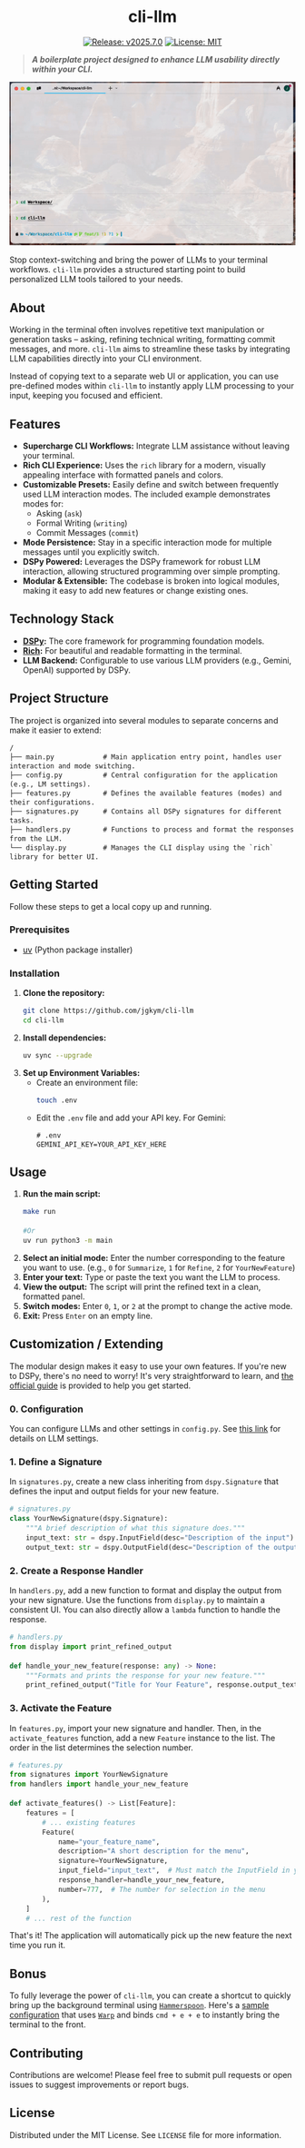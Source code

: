 <div align='center'>
<h1>cli-llm</h1>

[![Release: v2025.7.0](https://img.shields.io/badge/Release-v2025.7.0-blue.svg)]()
[![License: MIT](https://img.shields.io/badge/License-MIT-yellow.svg)](https://opensource.org/licenses/MIT)
</div>

> ***A boilerplate project designed to enhance LLM usability directly within your CLI.***

![demo](assets/demo.gif)

Stop context-switching and bring the power of LLMs to your terminal workflows. `cli-llm` provides a structured starting point to build personalized LLM tools tailored to your needs.

## About

Working in the terminal often involves repetitive text manipulation or generation tasks – asking, refining technical writing, formatting commit messages, and more. `cli-llm` aims to streamline these tasks by integrating LLM capabilities directly into your CLI environment.

Instead of copying text to a separate web UI or application, you can use pre-defined modes within `cli-llm` to instantly apply LLM processing to your input, keeping you focused and efficient.

## Features

*   **Supercharge CLI Workflows:** Integrate LLM assistance without leaving your terminal.
*   **Rich CLI Experience:** Uses the `rich` library for a modern, visually appealing interface with formatted panels and colors.
*   **Customizable Presets:** Easily define and switch between frequently used LLM interaction modes. The included example demonstrates modes for:
    *   Asking (`ask`)
    *   Formal Writing (`writing`)
    *   Commit Messages (`commit`)
*   **Mode Persistence:** Stay in a specific interaction mode for multiple messages until you explicitly switch.
*   **DSPy Powered:** Leverages the DSPy framework for robust LLM interaction, allowing structured programming over simple prompting.
*   **Modular & Extensible:** The codebase is broken into logical modules, making it easy to add new features or change existing ones.

## Technology Stack

*   **[DSPy](https://dspy.ai/):** The core framework for programming foundation models.
*   **[Rich](https://github.com/Textualize/rich):** For beautiful and readable formatting in the terminal.
*   **LLM Backend:** Configurable to use various LLM providers (e.g., Gemini, OpenAI) supported by DSPy.

## Project Structure

The project is organized into several modules to separate concerns and make it easier to extend:

```
/
├── main.py            # Main application entry point, handles user interaction and mode switching.
├── config.py          # Central configuration for the application (e.g., LM settings).
├── features.py        # Defines the available features (modes) and their configurations.
├── signatures.py      # Contains all DSPy signatures for different tasks.
├── handlers.py        # Functions to process and format the responses from the LLM.
└── display.py         # Manages the CLI display using the `rich` library for better UI.
```

## Getting Started

Follow these steps to get a local copy up and running.

### Prerequisites

*   [uv](https://docs.astral.sh/uv/getting-started/installation/) (Python package installer)

### Installation

1.  **Clone the repository:**
    ```bash
    git clone https://github.com/jgkym/cli-llm
    cd cli-llm
    ```
2.  **Install dependencies:**
    ```bash
    uv sync --upgrade
    ```
3.  **Set up Environment Variables:**
    *   Create an environment file:
        ```bash
        touch .env
        ```
    *   Edit the `.env` file and add your API key. For Gemini:
        ```dotenv
        # .env
        GEMINI_API_KEY=YOUR_API_KEY_HERE
        ```

## Usage

1.  **Run the main script:**
    ```bash
    make run

    #Or
    uv run python3 -m main
    ```
2.  **Select an initial mode:** Enter the number corresponding to the feature you want to use. (e.g., `0` for `Summarize`, `1` for `Refine`, `2` for `YourNewFeature`)
3.  **Enter your text:** Type or paste the text you want the LLM to process.
4.  **View the output:** The script will print the refined text in a clean, formatted panel.
5.  **Switch modes:** Enter `0`, `1`, or `2` at the prompt to change the active mode.
6.  **Exit:** Press `Enter` on an empty line.

## Customization / Extending

The modular design makes it easy to use your own features. If you're new to DSPy, there's no need to worry! It's very straightforward to learn, and [the official guide](https://dspy.ai/learn/) is provided to help you get started.

### 0. Configuration

You can configure LLMs and other settings in `config.py`. See [this link](https://dspy.ai/api/models/LM/) for details on LLM settings.


### 1. Define a Signature

In `signatures.py`, create a new class inheriting from `dspy.Signature` that defines the input and output fields for your new feature.

```python
# signatures.py
class YourNewSignature(dspy.Signature):
    """A brief description of what this signature does."""
    input_text: str = dspy.InputField(desc="Description of the input")
    output_text: str = dspy.OutputField(desc="Description of the output")
```

### 2. Create a Response Handler

In `handlers.py`, add a new function to format and display the output from your new signature. Use the functions from `display.py` to maintain a consistent UI. You can also directly allow a `lambda` function to handle the response.

```python
# handlers.py
from display import print_refined_output

def handle_your_new_feature(response: any) -> None:
    """Formats and prints the response for your new feature."""
    print_refined_output("Title for Your Feature", response.output_text)
```

### 3. Activate the Feature

In `features.py`, import your new signature and handler. Then, in the `activate_features` function, add a new `Feature` instance to the list. The order in the list determines the selection number.

```python
# features.py
from signatures import YourNewSignature
from handlers import handle_your_new_feature

def activate_features() -> List[Feature]:
    features = [
        # ... existing features
        Feature(
            name="your_feature_name",
            description="A short description for the menu",
            signature=YourNewSignature,
            input_field="input_text",  # Must match the InputField in your signature
            response_handler=handle_your_new_feature,
            number=777,  # The number for selection in the menu
        ),
    ]
    # ... rest of the function
```

That's it! The application will automatically pick up the new feature the next time you run it.

## Bonus

To fully leverage the power of `cli-llm`, you can create a shortcut to quickly bring up the background terminal using [`Hammerspoon`](https://www.hammerspoon.org/). Here's a [sample configuration](init.lua) that uses [`Warp`](https://www.warp.dev/) and binds `cmd + e + e` to instantly bring the terminal to the front.

## Contributing

Contributions are welcome! Please feel free to submit pull requests or open issues to suggest improvements or report bugs.

## License

Distributed under the MIT License. See `LICENSE` file for more information.

